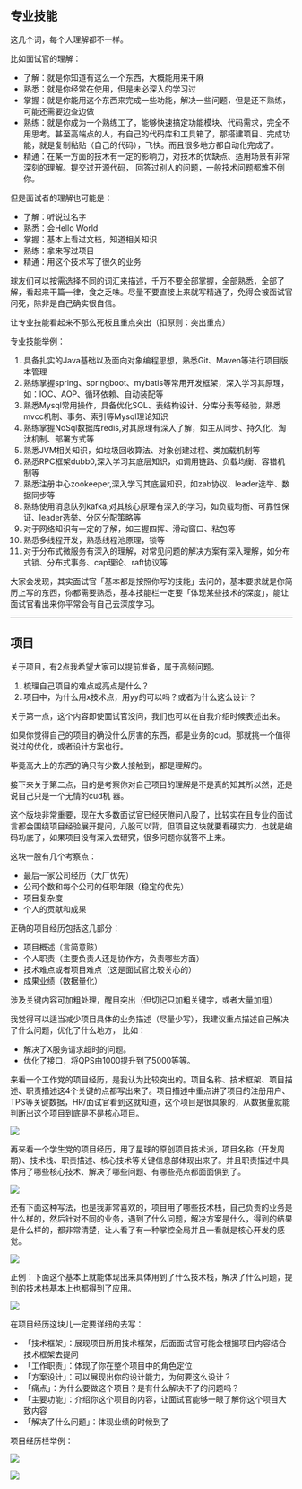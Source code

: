 ## 专业技能

这几个词，每个人理解都不一样。

比如面试官的理解：
- 了解：就是你知道有这么一个东西，大概能用来干麻
- 熟悉：就是你经常在使用，但是未必深入的学习过
- 掌握：就是你能用这个东西来完成一些功能，解决一些问题，但是还不熟练，可能还需要边查边做
- 熟练：就是你成为一个熟练工了，能够快速搞定功能模块、代码需求，完全不用思考。甚至高端点的人，有自己的代码库和工具箱了，那搭建项目、完成功能，就是复制黏贴（自己的代码），飞快。而且很多地方都自动化完成了。
- 精通：在某一方面的技术有一定的影响力，对技术的优缺点、适用场景有非常深刻的理解。提交过开源代码，
回答过别人的问题，一般技术问题都难不倒你。

但是面试者的理解也可能是：
- 了解：听说过名字
- 熟悉：会Hello World
- 掌握：基本上看过文档，知道相关知识
- 熟练：拿来写过项目
- 精通：用这个技术写了很久的业务

球友们可以按需选择不同的词汇来描述，千万不要全部掌握，全部熟悉，全部了解，看起来干篇一律，食之乏味。尽量不要直接上来就写精通了，免得会被面试官问死，除非是自己确实很自信。

让专业技能看起来不那么死板且重点突出（扣原则：突出重点）



专业技能举例：
1. 具备扎实的Java基础以及面向对象编程思想，熟悉Git、Maven等进行项目版本管理
2. 熟练掌握spring、springboot、mybatis等常用开发框架，深入学习其原理，如：IOC、AOP、循环依赖、自动装配等
3. 熟悉Mysql常用操作，具备优化SQL、表结构设计、分库分表等经验，熟悉mvcc机制、事务、索引等Mysql理论知识
4. 熟练掌握NoSql数据库redis,对其原理有深入了解，如主从同步、持久化、淘汰机制、部署方式等
5. 熟悉JVM相关知识，如垃圾回收算法、对象创建过程、类加载机制等
6. 熟悉RPC框架dubb0,深入学习其底层知识，如调用链路、负载均衡、容错机制等
7. 熟悉注册中心zookeeper,深入学习其底层知识，如zab协议、leader选举、数据同步等
8. 熟练使用消息队列kafka,对其核心原理有深入的学习，如负载均衡、可靠性保证、leader选举、分区分配策略等
9. 对于网络知识有一定的了解，如三握四挥、滑动窗口、粘包等
10. 熟悉多线程开发，熟悉线程池原理，锁等
11. 对于分布式微服务有深入的理解，对常见问题的解决方案有深入理解，如分布式锁、分布式事务、cap理论、raft协议等

大家会发现，其实面试官「基本都是按照你写的技能」去问的，基本要求就是你简历上写的东西，你都需要熟悉，基本技能栏一定要「体现某些技术的深度」，能让面试官看出来你平常会有自己去深度学习。

---

## 项目

关于项目，有2点我希望大家可以提前准备，属于高频问题。
1. 梳理自己项目的难点或亮点是什么？
2. 项目中，为什么用x技术点，用yy的可以吗？或者为什么这么设计？

关于第一点，这个内容即使面试官没问，我们也可以在自我介绍时候表述出来。

如果你觉得自己的项目的确没什么厉害的东西，都是业务的cud。那就挑一个值得说过的优化，或者设计方案也行。

毕竟高大上的东西的确只有少数人接触到，都是理解的。


接下来关于第二点，目的是考察你对自己项目的理解是不是真的知其所以然，还是说自己只是一个无情的cud机
器。


这个版块非常重要，现在大多数面试官已经厌倦问八股了，比较实在且专业的面试言都会围绕项目经验展开提问，八股可以背，但项目这块就要看硬实力，也就是编码功底了，如果项目没有深入去研究，很多问题你就答不上来。

这块一股有几个考察点：
- 最后一家公司经历（大厂优先）
- 公司个数和每个公司的任职年限（稳定的优先）
- 项目复杂度
- 个人的贡献和成果
  
正确的项目经历包括这几部分：
- 项目概述（言简意赅）
- 个人职责（主要负责人还是协作方，负责哪些方面）
- 技术难点或者项目难点（这是面试官比较关心的）
- 成果业绩（数据量化）
  
涉及关键内容可加粗处理，醒目突出（但切记只加粗关键字，或者大量加粗）


我觉得可以适当减少项目具体的业务描述（尽量少写），我建议重点描述自己解决了什么问题，优化了什么地方，
比如：
- 解决了X服务请求超时的问题。
- 优化了接口，将QPS由1000提升到了5000等等。

来看一个工作党的项目经历，是我认为比较突出的。项目名称、技术框架、项目描述、职责描述这4个关键的点都写出来了。项目描述中重点讲了项目的注册用户、TPS等关键数据，HR/面试官看到这就知道，这个项目是很具象的，从数据量就能判断出这个项目到底是不是核心项目。

![](../images/简历项目1.png)

再来看一个学生党的项目经历，用了星球的原创项目技术派，项目名称（开发周期）、技术栈、职责描述、核心技术等关键信息部体现出来了。并且职责描述中具体用了哪些核心技术、解决了哪些问题、有哪些亮点都面面俱到了。

![](../images/简历项目2.png)


还有下面这种写法，也是我非常喜欢的，项目用了哪些技术栈，自己负责的业务是什么样的，然后针对不同的业务，遇到了什么问题，解决方案是什么，得到的结果是什么样的，都非常清楚，让人看了有一种掌控全局并且一看就是核心开发的感觉。

![](../images/简历项目3.png)

正例：下面这个基本上就能体现出来具体用到了什么技术栈，解决了什么问题，提到的技术栈基本上也都得到了应用。

![](../images/简历项目4.png)


在项目经历这块儿一定要详细的去写：
- 「技术框架」：展现项目所用技术框架，后面面试官可能会根据项目内容结合技术框架去提问
- 「工作职责」：体现了你在整个项目中的角色定位
- 「方案设计」：可以展现出你的设计能力，为何要这么设计？
- 「痛点」：为什么要做这个项目？是有什么解决不了的问题吗？
- 「主要功能」：介绍你这个项目的内容，让面试官能够一眼了解你这个项目大致内容
- 「解决了什么问题」：体现业绩的时候到了

项目经历栏举例：  

![](../images/项目经历1.png)

![](../images/项目经历2.png)









